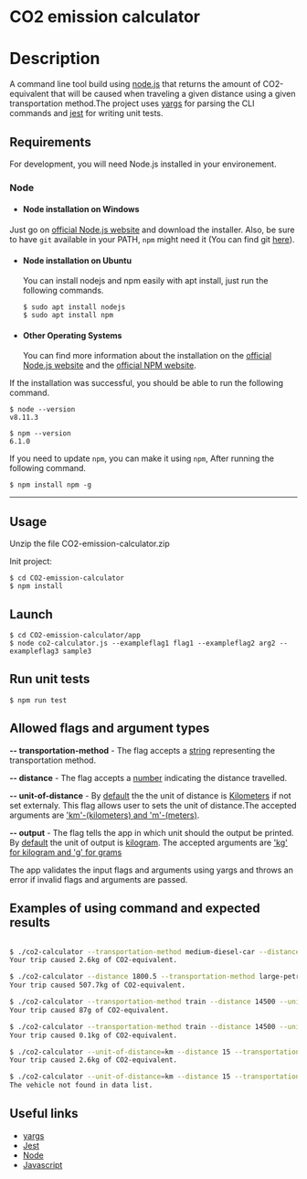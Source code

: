 # CO2 emission calculator

# Description

A command line tool build using [node.js](https://nodejs.org/en/) that returns the amount of CO2-equivalent that will be caused when traveling a given distance using a given transportation method.The project uses [yargs](http://yargs.js.org/) for parsing the CLI commands and [jest](https://jestjs.io/en/) for writing unit tests.

## Requirements

For development, you will need Node.js installed in your environement.

### Node

- #### Node installation on Windows

Just go on [official Node.js website](https://nodejs.org/) and download the installer.
Also, be sure to have `git` available in your PATH, `npm` might need it (You can find git [here](https://git-scm.com/)).

- #### Node installation on Ubuntu

  You can install nodejs and npm easily with apt install, just run the following commands.

      $ sudo apt install nodejs
      $ sudo apt install npm

- #### Other Operating Systems
  You can find more information about the installation on the [official Node.js website](https://nodejs.org/) and the [official NPM website](https://npmjs.org/).

If the installation was successful, you should be able to run the following command.

    $ node --version
    v8.11.3

    $ npm --version
    6.1.0

If you need to update `npm`, you can make it using `npm`, After running the following command.

    $ npm install npm -g

---

## Usage

Unzip the file CO2-emission-calculator.zip

Init project:

```
$ cd CO2-emission-calculator
$ npm install
```

## Launch

```
$ cd CO2-emission-calculator/app
$ node co2-calculator.js --exampleflag1 flag1 --exampleflag2 arg2 --exampleflag3 sample3
```

## Run unit tests

```
$ npm run test
```

## Allowed flags and argument types

**-- transportation-method** - The flag accepts a <ins>string</ins> representing the transportation method.<br>

**-- distance** - The flag accepts a <ins>number</ins> indicating the distance travelled. <br>

**-- unit-of-distance** - By <ins>default</ins> the the unit of distance is <ins>Kilometers</ins> if not set externaly. This flag allows user to sets the unit of distance.The accepted arguments are <ins>'km'-(kilometers) and 'm'-(meters)</ins>.<br>

**-- output** - The flag tells the app in which unit should the output be printed. By <ins>default</ins> the unit of output is <ins>kilogram</ins>. The accepted arguments are <ins>'kg' for kilogram and 'g' for grams</ins><br>

The app validates the input flags and arguments using yargs and throws an error if invalid flags and arguments are passed.

## Examples of using command and expected results

```bash

$ ./co2-calculator --transportation-method medium-diesel-car --distance 15 --unit-of-distance km
Your trip caused 2.6kg of CO2-equivalent.

$ ./co2-calculator --distance 1800.5 --transportation-method large-petrol-car
Your trip caused 507.7kg of CO2-equivalent.

$ ./co2-calculator --transportation-method train --distance 14500 --unit-of-distance m
Your trip caused 87g of CO2-equivalent.

$ ./co2-calculator --transportation-method train --distance 14500 --unit-of-distance m --output kg
Your trip caused 0.1kg of CO2-equivalent.

$ ./co2-calculator --unit-of-distance=km --distance 15 --transportation-method=medium-diesel-car
Your trip caused 2.6kg of CO2-equivalent.

$ ./co2-calculator --unit-of-distance=km --distance 15 --transportation-method=somemethodnotfound
The vehicle not found in data list.

```

## Useful links

- [yargs](https://github.com/yargs/yargs)
- [Jest](https://github.com/facebook/jest)
- [Node](https://nodejs.org/docs/latest-v13.x/api/)
- [Javascript](https://developer.mozilla.org/en-US/docs/Web/JavaScript/Guide)
